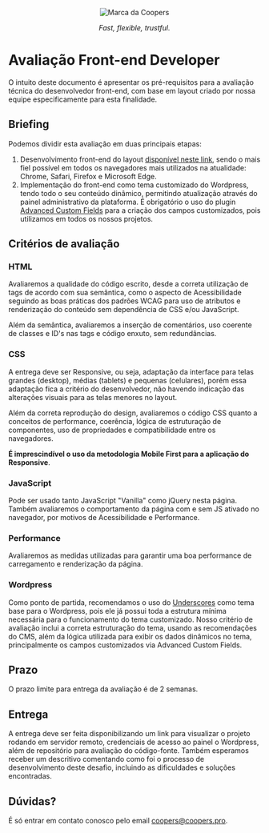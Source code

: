 <p align="center">
  <img src="https://coopers.pro/assets/img/coopers-brand.png" alt="Marca da Coopers" />
</p>

<p align="center">
  <em>Fast, flexible, trustful.</em>
</p>

# Avaliação Front-end Developer

O intuito deste documento é apresentar os pré-requisitos para a avaliação técnica do desenvolvedor front-end, com base em layout criado por nossa equipe especificamente para esta finalidade.

## Briefing

Podemos dividir esta avaliação em duas principais etapas:

1. Desenvolvimento front-end do layout [disponível neste link](https://www.figma.com/file/OAMrciHo0uOf4H2cgg3MDm/Coopers---Site-para-teste-Front-End-%2F-Full-Stack?node-id=290%3A6333), sendo o mais fiel possível em todos os navegadores mais utilizados na atualidade: Chrome, Safari, Firefox e Microsoft Edge.
3. Implementação do front-end como tema customizado do Wordpress, tendo todo o seu conteúdo dinâmico, permitindo atualização através do painel administrativo da plataforma. É obrigatório o uso do plugin [Advanced Custom Fields](https://advancedcustomfields.com/) para a criação dos campos customizados, pois utilizamos em todos os nossos projetos.

## Critérios de avaliação

### HTML

Avaliaremos a qualidade do código escrito, desde a correta utilização de tags de acordo com sua semântica, como o aspecto de Acessibilidade seguindo as boas práticas dos padrões WCAG para uso de atributos e renderização do conteúdo sem dependência de CSS e/ou JavaScript.

Além da semântica, avaliaremos a inserção de comentários, uso coerente de classes e ID's nas tags e código enxuto, sem redundâncias.

### CSS

A entrega deve ser Responsive, ou seja, adaptação da interface para telas grandes (desktop), médias (tablets) e pequenas (celulares), porém essa adaptação fica a critério do desenvolvedor, não havendo indicação das alterações visuais para as telas menores no layout.

Além da correta reprodução do design, avaliaremos o código CSS quanto a conceitos de performance, coerência, lógica de estruturação de componentes, uso de propriedades e compatibilidade entre os navegadores.

**É imprescindível o uso da metodologia Mobile First para a aplicação do Responsive**.

### JavaScript

Pode ser usado tanto JavaScript "Vanilla" como jQuery nesta página. Também avaliaremos o comportamento da página com e sem JS ativado no navegador, por motivos de Acessibilidade e Performance.

### Performance

Avaliaremos as medidas utilizadas para garantir uma boa performance de carregamento e renderização da página.

### Wordpress

Como ponto de partida, recomendamos o uso do [Underscores](https://underscores.me/) como tema base para o Wordpress, pois ele já possui toda a estrutura mínima necessária para o funcionamento do tema customizado.
Nosso critério de avaliação inclui a correta estruturação do tema, usando as recomendações do CMS, além da lógica utilizada para exibir os dados dinâmicos no tema, principalmente os campos customizados via Advanced Custom Fields.

## Prazo

O prazo limite para entrega da avaliação é de 2 semanas.

## Entrega

A entrega deve ser feita disponibilizando um link para visualizar o projeto rodando em servidor remoto, credenciais de acesso ao painel o Wordpress, além de repositório para avaliação do código-fonte.
Também esperamos receber um descritivo comentando como foi o processo de desenvolvimento deste desafio, incluindo as dificuldades e soluções encontradas.

## Dúvidas?

É só entrar em contato conosco pelo email coopers@coopers.pro.
